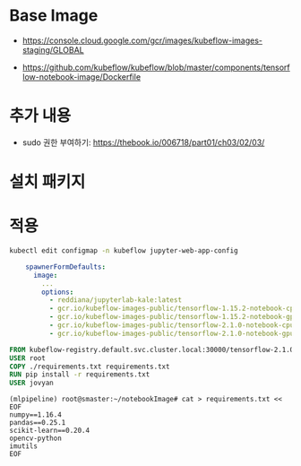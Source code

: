 # Base Image

- https://console.cloud.google.com/gcr/images/kubeflow-images-staging/GLOBAL

- https://github.com/kubeflow/kubeflow/blob/master/components/tensorflow-notebook-image/Dockerfile

  

# 추가 내용

- sudo 권한 부여하기: https://thebook.io/006718/part01/ch03/02/03/



# 설치 패키지



# 적용

```bash
kubectl edit configmap -n kubeflow jupyter-web-app-config
```

```yaml
    spawnerFormDefaults:
      image:
        ...
        options:
          - reddiana/jupyterlab-kale:latest
          - gcr.io/kubeflow-images-public/tensorflow-1.15.2-notebook-cpu:1.0.0
          - gcr.io/kubeflow-images-public/tensorflow-1.15.2-notebook-gpu:1.0.0
          - gcr.io/kubeflow-images-public/tensorflow-2.1.0-notebook-cpu:1.0.0
          - gcr.io/kubeflow-images-public/tensorflow-2.1.0-notebook-gpu:1.0.0
```





```dockerfile
FROM kubeflow-registry.default.svc.cluster.local:30000/tensorflow-2.1.0-notebook-gpu:1.0.0.SDS.0.1.4
USER root
COPY ./requirements.txt requirements.txt
RUN pip install -r requirements.txt 
USER jovyan
```



  ```
(mlpipeline) root@smaster:~/notebookImage# cat > requirements.txt << EOF
numpy==1.16.4
pandas==0.25.1
scikit-learn==0.20.4
opencv-python 
imutils 
EOF

  ```


```

```

